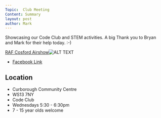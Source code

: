 ```yaml
---
Topic:  Club Meeting
Content: Summary
layout: post
author: Mark
---
```

Showcasing our Code Club and STEM activities. A big Thank you to Bryan and Mark for their help today. :-)

[RAF Cosford Airshow](https://www.facebook.com/media/set/?set=ms.c.eJw1zcENwEAIA8GOIowxB%7E%3B03FpEc39GC3SrdOyuKJxSPDzA6IaOaFyANNLcw4DsBLjC9cCZZsDMFoB%7E_82qao1K6kRzE7bZ82v5XOe9I8kAXkL1YdIh4%7E-.bps.a.2086228658170890&type=1)![ALT TEXT](https://scontent.fbhx6-1.fna.fbcdn.net/v/t1.6435-9/64277438_2086229688170787_5194479029993865216_n.jpg?stp=dst-jpg_p720x720&_nc_cat=108&ccb=1-7&_nc_sid=cdbe9c&_nc_ohc=FWVpflYix_kAX-jx9-V&_nc_ht=scontent.fbhx6-1.fna&edm=AKK4YLsEAAAA&oh=00_AfCG8xY9XQz0rPjuUttRFOXEgajsW8s4myog6tmIS3WteQ&oe=654E08D5)

* [Facebook Link](https://www.facebook.com/LichfieldCoders/photos/a.2086228658170890/2086229684837454/?type=3)

## Location

* Curborough Community Centre
* WS13 7NY
* Code Club
* Wednesdays 5:30 - 6:30pm
* 7 - 15 year olds welcome

